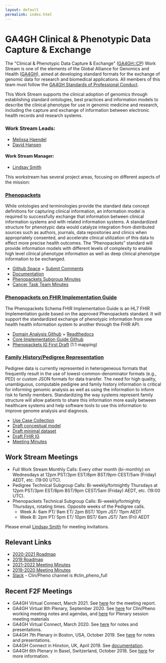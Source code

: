```yaml
---
layout: default
permalink: index.html
---
```


# GA4GH Clinical & Phenotypic Data Capture & Exchange

The "Clinical & Phenotypic Data Capture & Exchange" ([GA4GH::CP](http://ga4gh-cp.github.io)) Work Stream is one of the elements of the Global Alliance for Genomics and Health ([GA4GH](http://ga4gh.org)), aimed at developing standard formats for the exchange of genomic data for research and biomedical applications.  All members of this team must follow the [GA4GH Standards of Professional Conduct]( https://www.ga4gh.org/docs/GA4GH-Standards-for-Professional-Conduct_22-Jan-2018.pdf).

This Work Stream supports the clinical adoption of genomics through establishing standard ontologies, best practices and information models to describe the clinical phenotype for use in genomic medicine and research, including the capture and exchange of information between electronic health records and research systems.

### Work Stream Leads:

- [Melissa Haendel](https://www.ohsu.edu/people/melissa-haendel/AFE044BDE8046E5D6FBDA51F448BDE2A)
- [David Hansen](http://people.csiro.au/H/D/David-Hansen)

#### Work Stream Manager:

- [Lindsay Smith](https://ca.linkedin.com/in/lindsaysmithh)


This workstream has several project areas, focusing on different aspects of the mission:

### [Phenopackets](https://github.com/phenopackets)
While ontologies and terminologies provide the standard data concept definitions for capturing clinical information, an information model is required to successfully exchange that information between clinical information systems and with related information systems. A standardized structure for phenotypic data would catalyze integration from distributed sources such as authors, journals, data repositories and clinics when appropriately consented, and accelerate clinical utilization of this data to effect more precise health outcomes. The “Phenopackets” standard will provide information models with different levels of complexity to enable high level clinical phenotype information as well as deep clinical phenotype information to be exchanged.
- [Github Space](https://github.com/phenopackets) + [Submit Comments](https://github.com/phenopackets/phenopacket-schema/issues)
- [Documentation](https://phenopacket-schema.readthedocs.io/en/v2/index.html)
- [Phenopackets Subgroup Minutes](https://docs.google.com/document/d/1BsNt_hegpmDcEK4RliDC3EJc9B19jdJyAj6rhrgaluo/edit?usp=sharing)
- [Cancer Task Team Minutes](https://docs.google.com/document/d/1-j60KM54XB59wSn6Uok2iDk2At9Grj2_o9zu2z9A2zA/edit?usp=sharing)

### [Phenopackets on FHIR Implementation Guide](https://github.com/phenopackets/phenopacket-schema-fhir-implementation-guide)
The Phenopackets Schema FHIR Implementation Guide is an HL7 FHIR Implementation guide based on the approved Phenopackets standard. It will support the standardized exchange of phenotypic information from one health health information system to another through the FHIR API.
- [Domain Analysis Github](https://github.com/phenopackets/domain-analysis) + [Readthedocs](https://phenopackets-analysis.readthedocs.io/en/latest/)
- [Core Implementation Guide Github](https://github.com/phenopackets/core-ig)
- [Phenopackets IG First Draft](https://aehrc.github.io/fhir-phenopackets-ig/s) (1:1 mapping)

### [Family History/Pedigree Representation](https://github.com/GA4GH-Pedigree-Standard)
Pedigree data is currently represented in heterogeneous formats that frequently result in the use of lowest-common-denominator formats (e.g., PED) or custom JSON formats for data transfer. The need for high quality, unambiguous, computable pedigree and family history information is critical for informing genomic analysis as well as using the information to inform risk to family members. Standardizing the way systems represent family structure will allow patients to share this information more easily between healthcare systems and help software tools to use this information to improve genome analysis and diagnosis. 
- [Use Case Collection](https://docs.google.com/document/d/1i__95wmm3EpVytRD2gngFAXPhUajK2knWOtuHT9r8W8/edit#)
- [Draft conceptual model](https://github.com/GA4GH-Pedigree-Standard/pedigree/blob/master/model.md)
- [Draft minimal dataset](https://docs.google.com/document/d/1UAtSLBEQ_7ePRLvDPRpoFpiXnl6VQEJXL2eQByEmfGY/edit)
- [Draft FHIR IG](https://github.com/GA4GH-Pedigree-Standard/pedigree-fhir-ig)
- [Meeting Minutes](https://docs.google.com/document/d/12gw2BBIPVaWxUNQx2qiVVIt7W0zVOHON_2Ts9yc9fWY/edit?usp=sharing)

## Work Stream Meetings
- Full Work Stream Monthly Calls: Every other month (bi-monthly) on Wednesdays at 12pm PST/3pm EST/8pm BST/9pm CEST/5am (Friday) AEDT, etc.  (19:00 UTC).
- Pedigree Technical Subgroup Calls: Bi-weekly/fortnightly Thursdays at 12pm PST/3pm EST/8pm BST/9pm CEST/5am (Friday) AEDT, etc.  (19:00 UTC).
- Phenopackets Technical Subgroup Calls: Bi-weekly/fortnightly Thursdays, rotating times. Opposite weeks of the Pedigree calls.
  - Week A: 6am PT/ 9am ET/ 2pm BST/ 10pm JST/ 11pm AEDT
  - Week B: 2pm PT/ 5pm ET/ 10pm BST/ 6am JST/ 7am (Fri) AEDT


Please email [Lindsay Smith](mailto:lindsay.smith@ga4gh.org) for meeting invitations.

## Relevant Links
- [2020-2021 Roadmap](https://www.ga4gh.org/how-we-work/2020-2021-roadmap/2020-2021-roadmap-part-ii/clinpheno-2020-2021-roadmap/)
- [2019 Roadmap](https://docs.google.com/document/d/1Xjtlm_G_zHJoHZkEELgNG8nSvxfeJczHaxBQ89ckxF4/edit)
- [2021-2022 Meeting Minutes](https://docs.google.com/document/d/1gxRaduk2bv6_cCSiDVJomVtfMD2AOFeDVGELsShh21U/edit?usp=sharing)
- [2019-2020 Meeting Minutes](https://docs.google.com/document/d/12gw2BBIPVaWxUNQx2qiVVIt7W0zVOHON_2Ts9yc9fWY/edit?usp=sharing)
- [Slack](https://ga4gh.slack.com/) - Clin/Pheno channel is #clin_pheno_full

## Recent F2F Meetings
- GA4GH Virtual Connect, March 2021. See [here](https://github.com/ga4gh-cp/pedigree/pull/6/files?short_path=8bff33e#diff-8bff33ecadb937a840bab8232dfc4bca0824e0216472f3abb702fadabbcd37e0) for the meeting report.
- GA4GH Virtual 8th Plenary, September 2020. See [here](https://docs.google.com/document/d/1tNYQOSrNLYPDWU8Njui4zadCh5URtsHOfe-ybVtmEjY/edit?usp=sharing) for Clin/Pheno working meeting notes and agendas, and [here](https://broadinstitute.swoogo.com/ga4gh-8th-plenary/meeting-materials) for Plenary session meeting materials
- GA4GH Virtual Connect, March 2020. See [here](https://docs.google.com/document/d/1rGU8Xt6aF1sL8ckIwjviSeXaGT6uu6sdo0_0e4d_qfY/edit?usp=sharing) for notes and presentations.
- GA4GH 7th Plenary in Boston, USA, October 2019. See [here](https://drive.google.com/drive/u/0/folders/1o434LggP5tTZJA179SDsH1zR45GeeiMu) for notes and presentations.
- GA4GH Connect in Hinxton, UK, April 2019. See [documentation](https://drive.google.com/open?id=1Nenj5FyjUoxvo6TtHYxuPEknYMbAfd_V).
- GA4GH 6th Plenary in Basel, Switzerland, October 2018. See [here](https://www.ga4gh.org/event/ga4gh-6th-plenary/) for more information.
